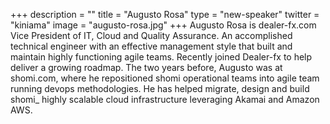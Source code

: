 +++
description = ""
title = "Augusto Rosa"
type = "new-speaker"
twitter = "kiniama"
image = "augusto-rosa.jpg"
+++
Augusto Rosa is dealer-fx.com Vice President of IT, Cloud and Quality Assurance. An accomplished technical engineer with an effective management style that built and maintain highly functioning agile teams. Recently joined Dealer-fx to help deliver a growing roadmap. The two years before, Augusto was at shomi.com, where he repositioned shomi operational teams into agile team running devops methodologies. He has helped migrate, design and build shomi_ highly scalable cloud infrastructure leveraging Akamai and Amazon AWS.